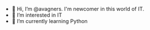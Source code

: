 - 👋 Hi, I’m @avagners. I'm newcomer in this world of IT.
- 👀 I’m interested in IT
- 🌱 I’m currently learning Python



<!---
avagners/avagners is a ✨ special ✨ repository because its `README.md` (this file) appears on your GitHub profile.
You can click the Preview link to take a look at your changes.
--->
